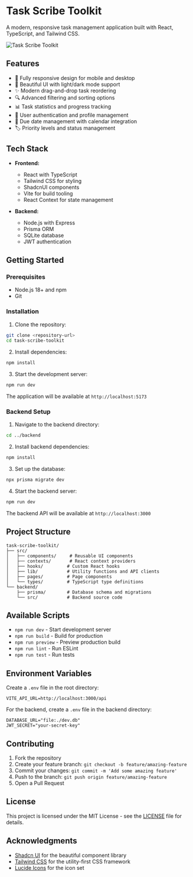 # Task Scribe Toolkit

A modern, responsive task management application built with React, TypeScript, and Tailwind CSS.

![Task Scribe Toolkit](public/placeholder.svg)

## Features

- 📱 Fully responsive design for mobile and desktop
- 🎨 Beautiful UI with light/dark mode support
- ✨ Modern drag-and-drop task reordering
- 🔍 Advanced filtering and sorting options
- 📊 Task statistics and progress tracking
- 👤 User authentication and profile management
- 📅 Due date management with calendar integration
- 🏷️ Priority levels and status management

## Tech Stack

- **Frontend:**
  - React with TypeScript
  - Tailwind CSS for styling
  - ShadcnUI components
  - Vite for build tooling
  - React Context for state management

- **Backend:**
  - Node.js with Express
  - Prisma ORM
  - SQLite database
  - JWT authentication

## Getting Started

### Prerequisites

- Node.js 18+ and npm
- Git

### Installation

1. Clone the repository:
```bash
git clone <repository-url>
cd task-scribe-toolkit
```

2. Install dependencies:
```bash
npm install
```

3. Start the development server:
```bash
npm run dev
```

The application will be available at `http://localhost:5173`

### Backend Setup

1. Navigate to the backend directory:
```bash
cd ../backend
```

2. Install backend dependencies:
```bash
npm install
```

3. Set up the database:
```bash
npx prisma migrate dev
```

4. Start the backend server:
```bash
npm run dev
```

The backend API will be available at `http://localhost:3000`

## Project Structure

```
task-scribe-toolkit/
├── src/
│   ├── components/     # Reusable UI components
│   ├── contexts/       # React context providers
│   ├── hooks/         # Custom React hooks
│   ├── lib/           # Utility functions and API clients
│   ├── pages/         # Page components
│   └── types/         # TypeScript type definitions
└── backend/
    ├── prisma/        # Database schema and migrations
    └── src/           # Backend source code
```

## Available Scripts

- `npm run dev` - Start development server
- `npm run build` - Build for production
- `npm run preview` - Preview production build
- `npm run lint` - Run ESLint
- `npm run test` - Run tests

## Environment Variables

Create a `.env` file in the root directory:

```env
VITE_API_URL=http://localhost:3000/api
```

For the backend, create a `.env` file in the backend directory:

```env
DATABASE_URL="file:./dev.db"
JWT_SECRET="your-secret-key"
```

## Contributing

1. Fork the repository
2. Create your feature branch: `git checkout -b feature/amazing-feature`
3. Commit your changes: `git commit -m 'Add some amazing feature'`
4. Push to the branch: `git push origin feature/amazing-feature`
5. Open a Pull Request

## License

This project is licensed under the MIT License - see the [LICENSE](LICENSE) file for details.

## Acknowledgments

- [Shadcn UI](https://ui.shadcn.com/) for the beautiful component library
- [Tailwind CSS](https://tailwindcss.com/) for the utility-first CSS framework
- [Lucide Icons](https://lucide.dev/) for the icon set